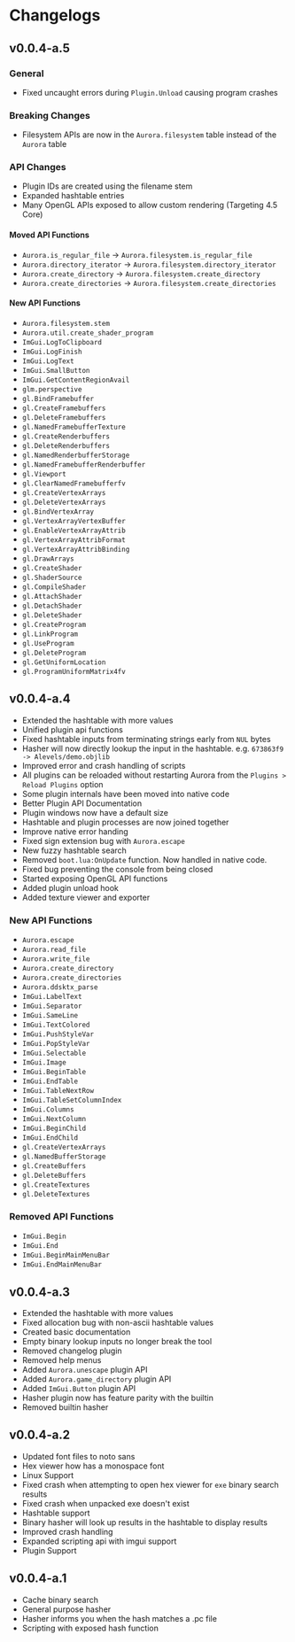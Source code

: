 
# Changelogs
## v0.0.4-a.5
### General
* Fixed uncaught errors during `Plugin.Unload` causing program crashes

### Breaking Changes
* Filesystem APIs are now in the `Aurora.filesystem` table instead of the `Aurora` table

### API Changes
* Plugin IDs are created using the filename stem
* Expanded hashtable entries
* Many OpenGL APIs exposed to allow custom rendering (Targeting 4.5 Core)

#### Moved API Functions
* `Aurora.is_regular_file` -> `Aurora.filesystem.is_regular_file`
* `Aurora.directory_iterator` -> `Aurora.filesystem.directory_iterator`
* `Aurora.create_directory` -> `Aurora.filesystem.create_directory`
* `Aurora.create_directories` -> `Aurora.filesystem.create_directories`

#### New API Functions
* `Aurora.filesystem.stem`
* `Aurora.util.create_shader_program`
* `ImGui.LogToClipboard`
* `ImGui.LogFinish`
* `ImGui.LogText`
* `ImGui.SmallButton`
* `ImGui.GetContentRegionAvail`
* `glm.perspective`
* `gl.BindFramebuffer`
* `gl.CreateFramebuffers`
* `gl.DeleteFramebuffers`
* `gl.NamedFramebufferTexture`
* `gl.CreateRenderbuffers`
* `gl.DeleteRenderbuffers`
* `gl.NamedRenderbufferStorage`
* `gl.NamedFramebufferRenderbuffer`
* `gl.Viewport`
* `gl.ClearNamedFramebufferfv`
* `gl.CreateVertexArrays`
* `gl.DeleteVertexArrays`
* `gl.BindVertexArray`
* `gl.VertexArrayVertexBuffer`
* `gl.EnableVertexArrayAttrib`
* `gl.VertexArrayAttribFormat`
* `gl.VertexArrayAttribBinding`
* `gl.DrawArrays`
* `gl.CreateShader`
* `gl.ShaderSource`
* `gl.CompileShader`
* `gl.AttachShader`
* `gl.DetachShader`
* `gl.DeleteShader`
* `gl.CreateProgram`
* `gl.LinkProgram`
* `gl.UseProgram`
* `gl.DeleteProgram`
* `gl.GetUniformLocation`
* `gl.ProgramUniformMatrix4fv`

## v0.0.4-a.4
* Extended the hashtable with more values
* Unified plugin api functions
* Fixed hashtable inputs from terminating strings early from `NUL` bytes
* Hasher will now directly lookup the input in the hashtable. e.g. `673863f9 -> Alevels/demo.objlib`
* Improved error and crash handling of scripts
* All plugins can be reloaded without restarting Aurora from the `Plugins > Reload Plugins` option
* Some plugin internals have been moved into native code
* Better Plugin API Documentation
* Plugin windows now have a default size
* Hashtable and plugin processes are now joined together
* Improve native error handing
* Fixed sign extension bug with `Aurora.escape`
* New fuzzy hashtable search
* Removed `boot.lua:OnUpdate` function. Now handled in native code.
* Fixed bug preventing the console from being closed
* Started exposing OpenGL API functions
* Added plugin unload hook
* Added texture viewer and exporter

### New API Functions
* `Aurora.escape`
* `Aurora.read_file`
* `Aurora.write_file`
* `Aurora.create_directory`
* `Aurora.create_directories`
* `Aurora.ddsktx_parse`
* `ImGui.LabelText`
* `ImGui.Separator`
* `ImGui.SameLine`
* `ImGui.TextColored`
* `ImGui.PushStyleVar`
* `ImGui.PopStyleVar`
* `ImGui.Selectable`
* `ImGui.Image`
* `ImGui.BeginTable`
* `ImGui.EndTable`
* `ImGui.TableNextRow`
* `ImGui.TableSetColumnIndex`
* `ImGui.Columns`
* `ImGui.NextColumn`
* `ImGui.BeginChild`
* `ImGui.EndChild`
* `gl.CreateVertexArrays`
* `gl.NamedBufferStorage`
* `gl.CreateBuffers`
* `gl.DeleteBuffers`
* `gl.CreateTextures`
* `gl.DeleteTextures`

### Removed API Functions
* `ImGui.Begin`
* `ImGui.End`
* `ImGui.BeginMainMenuBar`
* `ImGui.EndMainMenuBar`

## v0.0.4-a.3
* Extended the hashtable with more values
* Fixed allocation bug with non-ascii hashtable values
* Created basic documentation
* Empty binary lookup inputs no longer break the tool
* Removed changelog plugin
* Removed help menus
* Added `Aurora.unescape` plugin API
* Added `Aurora.game_directory` plugin API
* Added `ImGui.Button` plugin API
* Hasher plugin now has feature parity with the builtin
* Removed builtin hasher

## v0.0.4-a.2
* Updated font files to noto sans
* Hex viewer how has a monospace font
* Linux Support
* Fixed crash when attempting to open hex viewer for `exe` binary search results
* Fixed crash when unpacked exe doesn't exist
* Hashtable support
* Binary hasher will look up results in the hashtable to display results
* Improved crash handling
* Expanded scripting api with imgui support
* Plugin Support

## v0.0.4-a.1
* Cache binary search
* General purpose hasher
* Hasher informs you when the hash matches a .pc file
* Scripting with exposed hash function